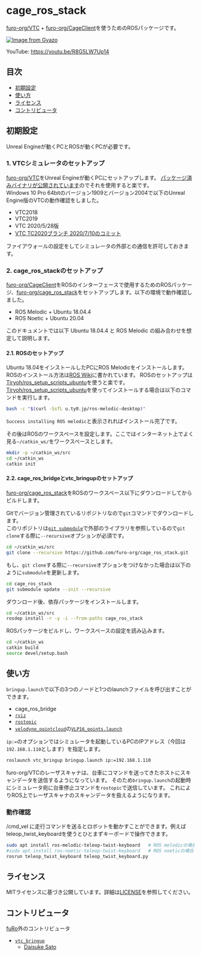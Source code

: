 # cage_ros_stack

[furo-org/VTC](https://github.com/furo-org/VTC) + [furo-org/CageClient](https://github.com/furo-org/CageClient)を使うためのROSパッケージです。

[![Image from Gyazo](https://i.gyazo.com/9e35a7e171cbf2c0c9ccc82c08364fb6.png)](https://youtu.be/R8G5LW7Up14)

YouTube: https://youtu.be/R8G5LW7Up14

## 目次

* [初期設定](#初期設定)
* [使い方](#使い方)
* [ライセンス](#ライセンス)
* [コントリビュータ](#コントリビュータ)

## 初期設定

Unreal Engineが動くPCとROSが動くPCが必要です。

### 1. VTCシミュレータのセットアップ

[furo-org/VTC](https://github.com/furo-org/VTC)をUnreal Engineが動くPCにセットアップします。
[パッケージ済みバイナリが公開されています](https://github.com/furo-org/VTC#%E3%83%91%E3%83%83%E3%82%B1%E3%83%BC%E3%82%B8%E6%B8%88%E3%81%BF%E3%83%90%E3%82%A4%E3%83%8A%E3%83%AA%E3%81%AE%E3%83%80%E3%82%A6%E3%83%B3%E3%83%AD%E3%83%BC%E3%83%89)のでそれを使用すると楽です。  
Windows 10 Pro 64bitのバージョン1909とバージョン2004で以下のUnreal Engine版のVTCの動作確認をしました。

* VTC2018
* VTC2019
* VTC 2020/5/28版
* [VTC TC2020ブランチ 2020/7/10のコミット](https://github.com/furo-org/VTC/commit/769fe5729db5b92037c283e7d45adf50374b6288)

ファイアウォールの設定をしてシミュレータの外部との通信を許可しておきます。

### 2. cage_ros_stackのセットアップ

[furo-org/CageClient](https://github.com/furo-org/CageClient)をROSのインターフェースで使用するためのROSパッケージ、[furo-org/cage_ros_stack](https://github.com/furo-org/cage_ros_stack)をセットアップします。以下の環境で動作確認しました。

* ROS Melodic + Ubuntu 18.04.4
* ROS Noetic + Ubuntu 20.04

このドキュメントでは以下 Ubuntu 18.04.4 と ROS Melodic の組み合わせを想定して説明します。

#### 2.1. ROSのセットアップ

Ubuntu 18.04をインストールしたPCにROS Melodicをインストールします。  
ROSのインストール方法は[ROS Wiki](http://wiki.ros.org/melodic/Installation/Ubuntu)に書かれています。
ROSのセットアップは[Tiryoh/ros_setup_scripts_ubuntu](https://github.com/Tiryoh/ros_setup_scripts_ubuntu)を使うと楽です。
[Tiryoh/ros_setup_scripts_ubuntu](https://github.com/Tiryoh/ros_setup_scripts_ubuntu)を使ってインストールする場合は以下のコマンドを実行します。

```sh
bash -c "$(curl -SsfL u.ty0.jp/ros-melodic-desktop)"
```

`Success installing ROS melodic`と表示されればインストール完了です。

その後はROSのワークスペースを設定します。ここではインターネット上でよく見る`~/catkin_ws/`をワークスペースとします。

```sh
mkdir -p ~/catkin_ws/src
cd ~/catkin_ws
catkin init
```

#### 2.2. cage_ros_bridgeとvtc_bringupのセットアップ

[furo-org/cage_ros_stack](https://github.com/furo-org/cage_ros_stack)をROSのワークスペース以下にダウンロードしてからビルドします。

Gitでバージョン管理されているリポジトリなので`git`コマンドでダウンロードします。  
このリポジトリは[`git submodule`](https://git-scm.com/book/ja/v2/Git-%E3%81%AE%E3%81%95%E3%81%BE%E3%81%96%E3%81%BE%E3%81%AA%E3%83%84%E3%83%BC%E3%83%AB-%E3%82%B5%E3%83%96%E3%83%A2%E3%82%B8%E3%83%A5%E3%83%BC%E3%83%AB)で外部のライブラリを参照しているので`git clone`する際に`--recursive`オプションが必須です。

```sh
cd ~/catkin_ws/src
git clone --recursive https://github.com/furo-org/cage_ros_stack.git
```

もし、`git clone`する際に`--recursive`オプションをつけなかった場合は以下のように`submodule`を更新します。

```sh
cd cage_ros_stack
git submodule update --init --recursive
```

ダウンロード後、依存パッケージをインストールします。

```sh
cd ~/catkin_ws/src
rosdep install -r -y -i --from-paths cage_ros_stack
```

ROSパッケージをビルドし、ワークスペースの設定を読み込みます。

```sh
cd ~/catkin_ws
catkin build
source devel/setup.bash
```

## 使い方

`bringup.launch`で以下の3つのノードと1つのlaunchファイルを呼び出すことができます。

* cage_ros_bridge
* [`rviz`](http://wiki.ros.org/rviz)
* [`rostopic`](http://wiki.ros.org/rostopic)
* [`velodyne_pointcloud`](http://wiki.ros.org/velodyne_pointcloud)の[`VLP16_points.launch`](https://github.com/ros-drivers/velodyne/blob/melodic-devel/velodyne_pointcloud/launch/VLP16_points.launch)

`ip:=`のオプションではシミュレータを起動しているPCのIPアドレス（今回は`192.168.1.110`とします）を指定します。

```sh
roslaunch vtc_bringup bringup.launch ip:=192.168.1.110
```

furo-org/VTCのレーザスキャナは、台車にコマンドを送ってきたホストにスキャンデータを送信するようになっています。
そのため`bringup.launch`の起動時にシミュレータ宛に台車停止コマンドを`rostopic`で送信しています。
これによりROS上でレーザスキャナのスキャンデータを扱えるようになります。

### 動作確認

/cmd_vel に走行コマンドを送るとロボットを動かすことができます。例えばteleop_twist_keyboardを使うとひとまずキーボードで操作できます。

``` sh
sudo apt install ros-melodic-teleop-twist-keyboard   # ROS melodicの場合
#sudo apt install ros-noetic-teleop-twist-keyboard   # ROS noeticの場合
rosrun teleop_twist_keyboard teleop_twist_keyboard.py
```

## ライセンス

MITライセンスに基づき公開しています。詳細は[LICENSE](./LICENSE)を参照してください。

## コントリビュータ

[fuRo](https://github.com/furo-org)外のコントリビュータ

* [`vtc_bringup`](./vtc_bringup)
    * [Daisuke Sato](https://github.com/Tiryoh)
